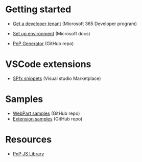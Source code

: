 # Getting started
* [Get a developer tenant](https://developer.microsoft.com/en-us/microsoft-365/dev-program) (Microsoft 365 Developer program)
* [Set up environment](https://docs.microsoft.com/en-us/sharepoint/dev/spfx/set-up-your-development-environment) (Microsoft docs)

* [PnP Generator](https://github.com/pnp/generator-spfx) (GitHub repo)

# VSCode extensions
* [SPfx snippets](https://marketplace.visualstudio.com/items?itemName=eliostruyf.spfx-snippets) (Visual studio Marketplace)


# Samples
* [WebPart samples](https://github.com/pnp/sp-dev-fx-webparts) (GitHub repo)
* [Extension samples](https://github.com/pnp/sp-dev-fx-extensions) (GitHub repo)

# Resources
* [PnP JS Library](https://pnp.github.io/pnpjs/)